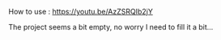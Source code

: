 How to use : https://youtu.be/AzZSRQIb2jY



The project seems a bit empty, no worry I need to fill it a bit...
